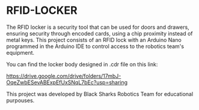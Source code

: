 # RFID-LOCKER

The RFID locker is a security tool that can be used for doors and drawers, ensuring security through encoded cards, using a chip proximity instead of metal keys.
 This project consists of an RFID lock with an Arduino Nano programmed in the Arduino IDE to control access to the robotics team's equipment. 
 
 You can find the locker body designed in .cdr file on this link: 
 
 https://drive.google.com/drive/folders/17mbJ-OqeZwbESevABExpEfUxSNqL7bEc?usp=sharing
 
 This project was developed by Black Sharks Robotics Team for educational purpouses. 
 
